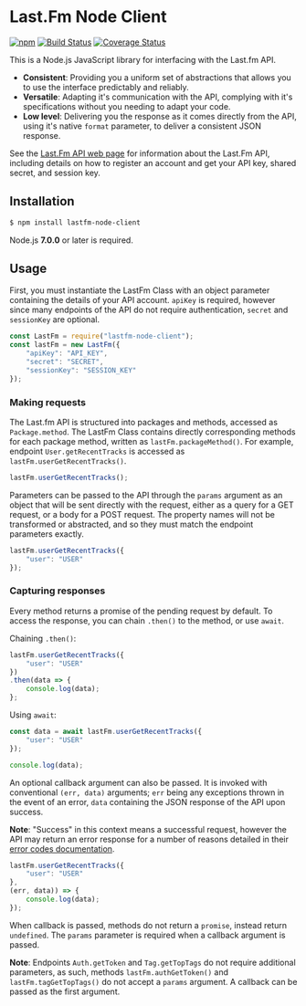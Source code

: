 # Last.Fm Node Client

[![npm](https://img.shields.io/npm/v/lastfm-node-client.svg)](https://www.npmjs.com/package/lastfm-node-client)
[![Build Status](https://travis-ci.org/rattletone/lastfm-node-client.svg?branch=master)](https://travis-ci.org/rattletone/lastfm-node-client)
[![Coverage Status](https://coveralls.io/repos/github/rattletone/lastfm-node-client/badge.svg?branch=master)](https://coveralls.io/github/rattletone/lastfm-node-client?branch=master)

This is a Node.js JavaScript library for interfacing with the Last.fm API.

* **Consistent**: Providing you a uniform set of abstractions that allows you to use the interface predictably and reliably.
* **Versatile**: Adapting it's communication with the API, complying with it's specifications without you needing to adapt your code.
* **Low level**: Delivering you the response as it comes directly from the API, using it's native `format` parameter, to deliver a consistent JSON response.

See the [Last.Fm API web page](https://www.last.fm/api) for information about the Last.Fm API, including details on how to register an account and get your API key, shared secret, and session key. 

## Installation

```sh
$ npm install lastfm-node-client
```

Node.js **7.0.0** or later is required.

## Usage

First, you must instantiate the LastFm Class with an object parameter containing the details of your API account. `apiKey` is required, however since many endpoints of the API do not require authentication, `secret` and `sessionKey` are optional.

```js
const LastFm = require("lastfm-node-client");
const lastFm = new LastFm({
    "apiKey": "API_KEY",
    "secret": "SECRET",
    "sessionKey": "SESSION_KEY"
});
```

### Making requests

The Last.fm API is structured into packages and methods, accessed as `Package.method`. The LastFm Class contains directly corresponding methods for each package method, written as `lastFm.packageMethod()`. For example, endpoint `User.getRecentTracks` is accessed as `lastFm.userGetRecentTracks()`.

```js
lastFm.userGetRecentTracks();
```

Parameters can be passed to the API through the `params` argument as an object that will be sent directly with the request, either as a query for a GET request, or a body for a POST request. The property names will not be transformed or abstracted, and so they must match the endpoint parameters exactly.

```js
lastFm.userGetRecentTracks({
    "user": "USER"
});
```

### Capturing responses

Every method returns a promise of the pending request by default. To access the response, you can chain `.then()` to the method, or use `await`.

Chaining `.then()`:

```js
lastFm.userGetRecentTracks({
    "user": "USER"
})
.then(data => {
    console.log(data);
};
```

Using `await`:

```js
const data = await lastFm.userGetRecentTracks({
    "user": "USER"
});

console.log(data);
```

An optional callback argument can also be passed. It is invoked with conventional `(err, data)` arguments; `err` being any exceptions thrown in the event of an error, `data` containing the JSON response of the API upon success.

**Note**: "Success" in this context means a successful request, however the API may return an error response for a number of reasons detailed in their [error codes documentation](https://www.last.fm/api/errorcodes).

```js
lastFm.userGetRecentTracks({
    "user": "USER"
},
(err, data)) => {
    console.log(data);
});
```

When callback is passed, methods do not return a `promise`, instead return `undefined`. The `params` parameter is required when a callback argument is passed.

**Note**: Endpoints `Auth.getToken` and `Tag.getTopTags` do not require additional parameters, as such, methods `lastFm.authGetToken()` and `lastFm.tagGetTopTags()` do not accept a `params` argument. A callback can be passed as the first argument.
